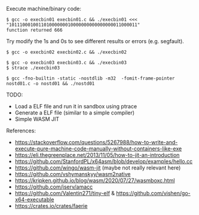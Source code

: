 Execute machine/binary code:
```
$ gcc -o execbin01 execbin01.c && ./execbin01 <<< "101110001001101000000010000000000000000011000011"
function returned 666
```
Try modify the 1s and 0s to see different results or errors (e.g. segfault).

```
$ gcc -o execbin02 execbin02.c && ./execbin02
```

```
$ gcc -o execbin03 execbin03.c && ./execbin03
$ strace ./execbin03
```

```
$ gcc -fno-builtin -static -nostdlib -m32  -fomit-frame-pointer nostd01.c -o nostd01 && ./nostd01
```

TODO:
- Load a ELF file and run it in sandbox using ptrace
- Generate a ELF file (similar to a simple compiler)
- Simple WASM JIT

References:
- https://stackoverflow.com/questions/5267988/how-to-write-and-execute-pure-machine-code-manually-without-containers-like-exe
- https://eli.thegreenplace.net/2013/11/05/how-to-jit-an-introduction
- https://github.com/StanfordPL/x64asm/blob/develop/examples/hello.cc
- https://github.com/wingo/wasm-jit (maybe not really relevant here)
- https://github.com/vshymanskyy/wasm2native
- https://kripken.github.io/blog/wasm/2020/07/27/wasmboxc.html
- https://github.com/jserv/amacc
- https://github.com/Valentin271/tiny-elf & https://github.com/vishen/go-x64-executable
- https://crates.io/crates/faerie
